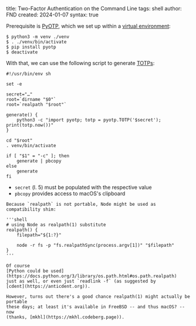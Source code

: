 title: Two-Factor Authentication on the Command Line
tags: shell
author: FND
created: 2024-01-07
syntax: true

Prerequisite is [PyOTP](https://pyauth.github.io/pyotp/), which we set up within
a [virtual environment](https://docs.python.org/3/library/venv.html):

```shell
$ python3 -m venv ./venv
$ . ./venv/bin/activate
$ pip install pyotp
$ deactivate
```

With that, we can use the following script to generate
[TOTPs](https://en.wikipedia.org/wiki/One-time_password):

```shell
#!/usr/bin/env sh

set -e

secret="…"
root=`dirname "$0"`
root=`realpath "$root"`

generate() {
    python3 -c "import pyotp; totp = pyotp.TOTP('$secret'); print(totp.now())"
}

cd "$root"
. venv/bin/activate

if [ "$1" = "-c" ]; then
    generate | pbcopy
else
    generate
fi
```

* `secret` (l. 5) must be populated with the respective value
* `pbcopy` provides access to macOS's clipboard

```aside
Because `realpath` is not portable, Node might be used as compatibility shim:

'''shell
# using Node as realpath(1) substitute
realpath() {
    filepath="${1:?}"

    node -r fs -p "fs.realpathSync(process.argv[1])" "$filepath"
}
'''

Of course
[Python could be used](https://docs.python.org/3/library/os.path.html#os.path.realpath)
just as well, or even just `readlink -f` (as suggested by
[cdent](https://anticdent.org)).

However, turns out there's a good chance realpath(1) might actually be portable
these days; at least it's available in FreeBSD -- and thus macOS? -- now
(thanks, [mkhl](https://mkhl.codeberg.page)).
```

